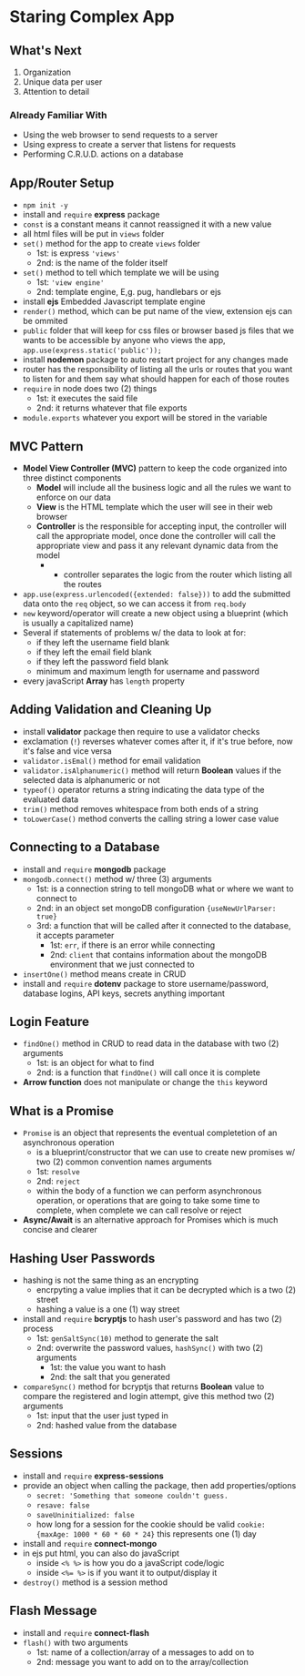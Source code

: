 # Staring Complex App

## What's Next

1. Organization
2. Unique data per user
3. Attention to detail

### Already Familiar With

- Using the web browser to send requests to a server
- Using express to create a server that listens for requests
- Performing C.R.U.D. actions on a database


## App/Router Setup

- `npm init -y`
- install and `require` **express** package
- `const` is a constant means it cannot reassigned it with a new value
- all html files will be put in `views` folder
- `set()` method for the app to create `views` folder
  - 1st: is express `'views'`
  - 2nd: is the name of the folder itself
- `set()` method to tell which template we will be using
  - 1st: `'view engine'`
  - 2nd: template engine, E,g. pug, handlebars or ejs
- install **ejs** Embedded Javascript template engine
- `render()` method, which can be put name of the view, extension ejs can be ommited
- `public` folder that will keep for css files or browser based js files that we wants to be accessible by anyone who views the app, `app.use(express.static('public'));`
- install **nodemon** package to auto restart project for any changes made
- router has the responsibility of listing all the urls or routes that you want to listen for and them say what should happen for each of those routes
- `require` in node does two (2) things
  - 1st: it executes the said file
  - 2nd: it returns whatever that file exports
- `module.exports` whatever you export will be stored in the variable


## MVC Pattern

- **Model View Controller (MVC)** pattern to keep the code organized into three distinct components
  - **Model** will include all the business logic and all the rules we want to enforce on our data
  - **View** is the HTML template which the user will see in their web browser
  - **Controller** is the responsible for accepting input, the controller will call the appropriate model, once done the controller will call the appropriate view and pass it any relevant dynamic data from the model
    - - controller separates the logic from the router which listing all the routes
- `app.use(express.urlencoded({extended: false}))` to add the submitted data onto the `req` object, so we can access it from `req.body`
- `new` keyword/operator will create a new object using a blueprint (which is usually a capitalized name)
- Several if statements of problems w/ the data to look at for:
  - if they left the username field blank
  - if they left the email field blank
  - if they left the password field blank
  - minimum and maximum length for username and password
- every javaScript **Array** has `length` property


## Adding Validation and Cleaning Up

- install **validator** package then require to use a validator checks
- exclamation (`!`) reverses whatever comes after it, if it's true before, now it's false and vice versa
- `validator.isEmal()` method for email validation
- `validator.isAlphanumeric()` method will return **Boolean** values if the selected data is alphanumeric or not
- `typeof()` operator returns a string indicating the data type of the evaluated data
- `trim()` method removes whitespace from both ends of a string
- `toLowerCase()` method converts the calling string a lower case value


## Connecting to a Database

- install and `require` **mongodb** package
- `mongodb.connect()` method w/ three (3) arguments
  - 1st: is a connection string to tell mongoDB what or where we want to connect to
  - 2nd: in an object set mongoDB configuration `{useNewUrlParser: true}`
  - 3rd: a function that will be called after it connected to the database, it accepts parameter
    - 1st: `err`, if there is an error while connecting
    - 2nd: `client` that contains information about the mongoDB environment that we just connected to
- `insertOne()` method means create in CRUD
- install and `require` **dotenv** package to store username/password, database logins, API keys, secrets anything important


## Login Feature

- `findOne()` method in CRUD to read data in the database with two (2) arguments
  - 1st: is an object for what to find
  - 2nd: is a function that `findOne()` will call once it is complete
- **Arrow function** does not manipulate or change the `this` keyword


## What is a Promise

- `Promise` is an object that represents the eventual completetion of an asynchronous operation
  - is a blueprint/constructor that we can use to create new promises w/ two (2) common convention names arguments
  - 1st: `resolve`
  - 2nd: `reject`
  - within the body of a function we can perform asynchronous operation, or operations that are going to take some time to complete, when complete we can call resolve or reject
- **Async/Await** is an alternative approach for Promises which is much concise and clearer


## Hashing User Passwords

- hashing is not the same thing as an encrypting
  - encrpyting a value implies that it can be decrypted which is a two (2) street
  - hashing a value is a one (1) way street
- install and `require` **bcryptjs** to hash user's password and has two (2) process
  - 1st: `genSaltSync(10)` method to generate the salt
  - 2nd: overwrite the password values, `hashSync()` with two (2) arguments
    - 1st: the value you want to hash
    - 2nd: the salt that you generated 
- `compareSync()` method for bcryptjs that returns **Boolean** value to compare the registered and login attempt, give this method two (2) arguments
  - 1st: input that the user just typed in
  - 2nd: hashed value from the database


## Sessions

- install and `require` **express-sessions**
- provide an object when calling the package, then add properties/options
  - `secret: 'Something that someone couldn't guess.`
  - `resave: false`
  - `saveUninitialized: false`
  - how long for a session for the cookie should be valid `cookie: {maxAge: 1000 * 60 * 60 * 24}` this represents one (1) day
- install and `require` **connect-mongo**
- in ejs put html, you can also do javaScript
  - inside `<% %>` is how you do a javaScript code/logic
  - inside `<%= %>` is if you want it to output/display it
- `destroy()` method is a session method


## Flash Message

- install and `require` **connect-flash**
- `flash()` with two arguments
  - 1st: name of a collection/array of a messages to add on to
  - 2nd: message you want to add on to the array/collection
